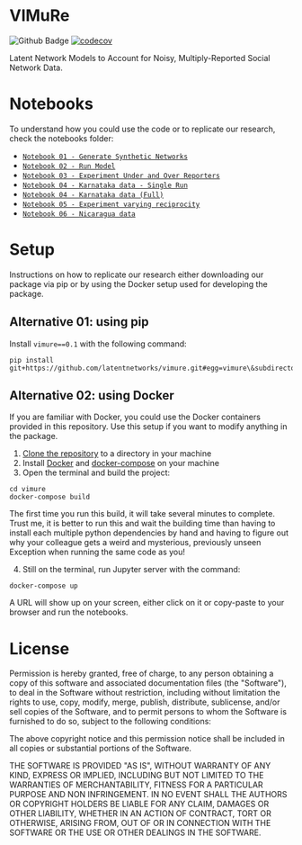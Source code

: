 # VIMuRe

![Github Badge](https://github.com/latentnetworks/vimure/workflows/test/badge.svg)
[![codecov](https://codecov.io/gh/latentnetworks/vimure/branch/main/graph/badge.svg?token=NAZP90D12J)](https://codecov.io/gh/latentnetworks/vimure)

Latent Network Models to Account for Noisy, Multiply-Reported Social Network Data.

# Notebooks

To understand how you could use the code or to replicate our research, check the notebooks folder:

- [`Notebook 01 - Generate Synthetic Networks`](https://github.com/latentnetworks/vimure/blob/main/notebooks/Notebook%2001%20-%20Generate%20Synthetic%20Networks.ipynb)
- [`Notebook 02 - Run Model`](https://github.com/latentnetworks/vimure/blob/main/notebooks/Notebook%2002%20-%20Run%20Model.ipynb)
- [`Notebook 03 - Experiment Under and Over Reporters`](https://github.com/latentnetworks/vimure/blob/main/notebooks/Notebook%2003%20-%20Experiment%20under%20and%20over%20reporters.ipynb)
- [`Notebook 04 - Karnataka data - Single Run`](https://github.com/latentnetworks/vimure/blob/main/notebooks/Notebook%2004%20-%20Karnataka%20data%20-%20Single%20Run.ipynb)
- [`Notebook 04 - Karnataka data (Full)`](https://github.com/latentnetworks/vimure/blob/main/notebooks/Notebook%2004%20-%20Karnataka%20data.ipynb)
- [`Notebook 05 - Experiment varying reciprocity`](https://github.com/latentnetworks/vimure/blob/main/notebooks/Notebook%2005%20-%20Experiment%20varying%20reciprocity.ipynb)
- [`Notebook 06 - Nicaragua data`](https://github.com/latentnetworks/vimure/blob/main/notebooks/Notebook%2006%20-%20Nicaragua%20data.ipynb)

# Setup

Instructions on how to replicate our research either downloading our package via pip or by using the Docker setup used for developing the package.

## Alternative 01: using pip

Install `vimure==0.1` with the following command:

```console
pip install git+https://github.com/latentnetworks/vimure.git#egg=vimure\&subdirectory=src/python/
```

## Alternative 02: using Docker

If you are familiar with Docker, you could use the Docker containers provided in this repository. Use this setup if you want to modify anything in the package.

1. [Clone the repository](https://docs.github.com/en/github/creating-cloning-and-archiving-repositories/cloning-a-repository-from-github/cloning-a-repository) to a directory in your machine
2. Install [Docker](https://docs.docker.com/get-docker/) and [docker-compose](https://docs.docker.com/compose/install/) on your machine
3. Open the terminal and build the project:
```{console}
cd vimure
docker-compose build
```
The first time you run this build, it will take several minutes to complete. Trust me, it is better to run this and wait the building time than having to install each multiple python dependencies by hand and having to figure out why your colleague gets a weird and mysterious, previously unseen Exception when running the same code as you!

4. Still on the terminal, run Jupyter server with the command:
```{console}
docker-compose up
```

A URL will show up on your screen, either click on it or copy-paste to your browser and run the notebooks.

# License

Permission is hereby granted, free of charge, to any person obtaining a copy of this software and associated documentation files (the "Software"), to deal in the Software without restriction, including without limitation the rights to use, copy, modify, merge, publish, distribute, sublicense, and/or sell copies of the Software, and to permit persons to whom the Software is furnished to do so, subject to the following conditions:

The above copyright notice and this permission notice shall be included in all copies or substantial portions of the Software.

THE SOFTWARE IS PROVIDED "AS IS", WITHOUT WARRANTY OF ANY KIND, EXPRESS OR IMPLIED, INCLUDING BUT NOT LIMITED TO THE WARRANTIES OF MERCHANTABILITY, FITNESS FOR A PARTICULAR PURPOSE AND NON INFRINGEMENT. IN NO EVENT SHALL THE AUTHORS OR COPYRIGHT HOLDERS BE LIABLE FOR ANY CLAIM, DAMAGES OR OTHER LIABILITY, WHETHER IN AN ACTION OF CONTRACT, TORT OR OTHERWISE, ARISING FROM, OUT OF OR IN CONNECTION WITH THE SOFTWARE OR THE USE OR OTHER DEALINGS IN THE SOFTWARE.
